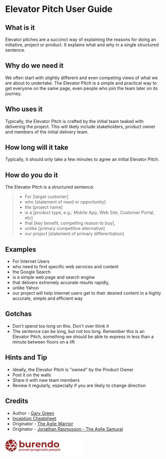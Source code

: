 # Elevator Pitch User Guide
## What is it
Elevator pitches are a succinct way of explaining the reasons for doing an initiative, project or product.  It explains what and why in a single structured sentence.

## Why do we need it
We often start with slightly different and even competing views of what we are about to undertake.  The Elevator Pitch is a simple and practical way to get everyone on the same page, even people who join the team later on its journey.

## Who uses it
Typically, the Elevator Pitch is crafted by the initial team tasked with delivering the project.  This will likely include stakeholders, product owner and members of the initial delivery team.

## How long will it take
Typically, it should only take a few minutes to agree an initial Elevator Pitch.

## How do you do it

The Elevator Pitch is a structured sentence:

> * For [target customer]
> * who [statement of need or opportunity]
> * the [project name]
> * is a [product type, e.g.; Mobile App, Web Site, Customer Portal, etc]
> * that [key benefit, compelling reason to buy],
> * unlike [primary competitive alternative]
> * our project [statement of primary differentiation]

## Examples

* For Internet Users
* who need to find specific web services and content
* the Google Search
* is a simple web page and search engine
* that delivers extremely accurate results rapidly,
* unlike Yahoo
* our project will help internet users get to their desired content in a highly accurate, simple and efficient way

## Gotchas

* Don't spend too long on this.  Don't over think it
* The sentence can be long, but not too long.  Remember this is an Elevator Pitch, something we should be able to express in less than a minute between floors on a lift

## Hints and Tip

* Ideally, the Elevator Pitch is "owned" by the Product Owner
* Post it on the walls
* Share it with new team members
* Review it regularly, especially if you are likely to change direction

## Credits

* Author - [Gary Green](mailto:contact@burendo.com) 
* [Inception Cheatsheet](http://bad.tools/delivery/docs/cheatsheet-inception.pdf)
* Originator - [The Agile Warrior](https://agilewarrior.wordpress.com/2010/11/06/the-agile-inception-deck/)
* Originator - [Jonathan Rasmusson - The Agile Samurai](https://pragprog.com/titles/jtrap/the-agile-samurai)

[<img src=https://github.com/garygreenBAD/inception/raw/master/images/burendo%20header.png width=50%>](http://burendo.com)